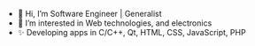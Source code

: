 - 👋 Hi, I’m Software Engineer | Generalist
- 👀 I’m interested in Web technologies, and electronics
- ✨ Developing apps in C/C++, Qt, HTML, CSS, JavaScript, PHP

<!-- - 🌱 I’m currently learning Go, Kubernets -->
<!-- -💞️ I’m looking to collaborate on interesting projects -->
<!-- - 📫 How to reach me ... -->

<!---
stepger/stepger is a ✨ special ✨ repository because its `README.md` (this file) appears on your GitHub profile.
You can click the Preview link to take a look at your changes.
--->
